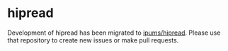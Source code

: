 # hipread

Development of hipread has been migrated to [ipums/hipread](https://github.com/ipums/hipread). Please use that repository to create new issues or make pull requests.
